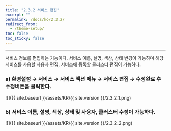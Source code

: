 ```yaml
---
title: "2.3.2 서비스 편집"
excerpt: ""
permalink: /docs/ko/2.3.2/
redirect_from:
  - /theme-setup/
toc: false
toc_sticky: false
---
```


---
서비스 정보를 편집하는 기능이다. 서비스 이름, 설명, 색상, 상태 변경이 가능하며 해당 서비스를 사용할 사용자 편집, 서비스에 등록할 클러스터 편집이 가능하다.

### a\) 환경설정 → 서비스 → 서비스 액션 메뉴 → 서비스 편집 → 수정완료 후 수정버튼을 클릭한다.
![]({{ site.baseurl }}/assets/KR/{{ site.version }}/2.3.2_1.png)

### b\) 서비스 이름, 설명, 색상, 상태 및 사용자, 클러스터 수정이 가능하다.
![]({{ site.baseurl }}/assets/KR/{{ site.version }}/2.3.2_2.png)

